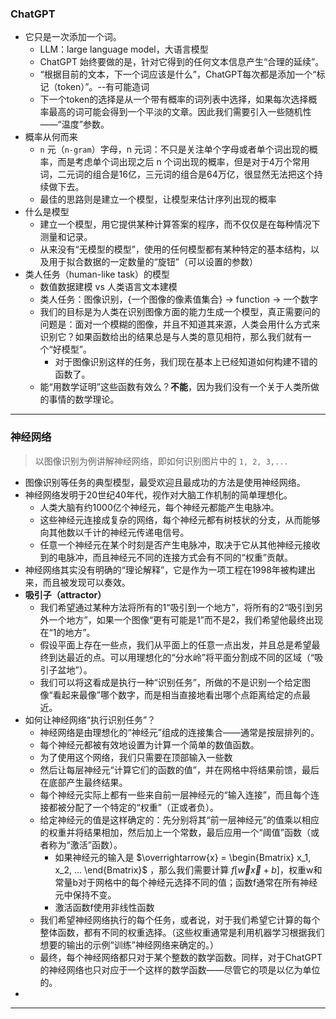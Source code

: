 ### ChatGPT

- 它只是一次添加一个词。
  - LLM：large language model，大语言模型
  - ChatGPT 始终要做的是，针对它得到的任何文本信息产生“合理的延续”。
  - “根据目前的文本，下一个词应该是什么”，ChatGPT每次都是添加一个“标记（token）”。--有可能造词
  - 下一个token的选择是从一个带有概率的词列表中选择，如果每次选择概率最高的词可能会得到一个平淡的文章。因此我们需要引入一些随机性——“温度”参数。
- 概率从何而来
  - `n` 元（`n-gram`）字母，n 元词：不只是关注单个字母或者单个词出现的概率，而是考虑单个词出现之后 n 个词出现的概率，但是对于4万个常用词，二元词的组合是16亿，三元词的组合是64万亿，很显然无法把这个持续做下去。
  - 最佳的思路则是建立一个模型，让模型来估计序列出现的概率
- 什么是模型
  - 建立一个模型，用它提供某种计算答案的程序，而不仅仅是在每种情况下测量和记录。
  - 从来没有“无模型的模型”，使用的任何模型都有某种特定的基本结构，以及用于拟合数据的一定数量的“旋钮”（可以设置的参数）
- 类人任务（human-like task）的模型
  - 数值数据建模 vs 人类语言文本建模
  - 类人任务：图像识别，{一个图像的像素值集合} → function → 一个数字
  - 我们的目标是为人类在识别图像方面的能力生成一个模型，真正需要问的问题是：面对一个模糊的图像，并且不知道其来源，人类会用什么方式来识别它？如果函数给出的结果总是与人类的意见相符，那么我们就有一个“好模型”。
    - 对于图像识别这样的任务，我们现在基本上已经知道如何构建不错的函数了。
  - 能“用数学证明”这些函数有效么？**不能**，因为我们没有一个关于人类所做的事情的数学理论。



-----



### 神经网络

> 以图像识别为例讲解神经网络，即如何识别图片中的 `1, 2, 3,...`

- 图像识别等任务的典型模型，最受欢迎且最成功的方法是使用神经网络。
- 神经网络发明于20世纪40年代，视作对大脑工作机制的简单理想化。
  - 人类大脑有约1000亿个神经元，每个神经元都能产生电脉冲。
  - 这些神经元连接成复杂的网络，每个神经元都有树枝状的分支，从而能够向其他数以千计的神经元传递电信号。
  - 任意一个神经元在某个时刻是否产生电脉冲，取决于它从其他神经元接收到的电脉冲，而且神经元不同的连接方式会有不同的“权重”贡献。
- 神经网络其实没有明确的“理论解释”，它是作为一项工程在1998年被构建出来，而且被发现可以奏效。
- **吸引子（attractor）**
  - 我们希望通过某种方法将所有的1“吸引到一个地方”，将所有的2“吸引到另外一个地方”，如果一个图像“更有可能是1”而不是2，我们希望他最终出现在“1的地方”。
  - 假设平面上存在一些点，我们从平面上的任意一点出发，并且总是希望最终到达最近的点。可以用理想化的“分水岭”将平面分割成不同的区域（“吸引子盆地”）。
  - 我们可以将这看成是执行一种“识别任务”，所做的不是识别一个给定图像“看起来最像”哪个数字，而是相当直接地看出哪个点距离给定的点最近。
- 如何让神经网络“执行识别任务”？
  - 神经网络是由理想化的“神经元”组成的连接集合——通常是按层排列的。
  - 每个神经元都被有效地设置为计算一个简单的数值函数。
  - 为了使用这个网络，我们只需要在顶部输入一些数
  - 然后让每层神经元“计算它们的函数的值”，并在网格中将结果前馈，最后在底部产生最终结果。
  - 每个神经元实际上都有一些来自前一层神经元的“输入连接”，而且每个连接都被分配了一个特定的“权重”（正或者负）。
  - 给定神经元的值是这样确定的：先分别将其“前一层神经元”的值乘以相应的权重并将结果相加，然后加上一个常数，最后应用一个“阈值”函数（或者称为“激活”函数）。
    - 如果神经元的输入是 $\overrightarrow{x} = \begin{Bmatrix} x_1, x_2, ... \end{Bmatrix}$ ，那么我们需要计算 $f[\overrightarrow{w}\overrightarrow{x} + b]$，权重w和常量b对于网格中的每个神经元选择不同的值；函数f通常在所有神经元中保持不变。
    - 激活函数f使用非线性函数
  - 我们希望神经网络执行的每个任务，或者说，对于我们希望它计算的每个整体函数，都有不同的权重选择。（这些权重通常是利用机器学习根据我们想要的输出的示例“训练”神经网络来确定的。）
  - 最终，每个神经网络都只对于某个整数的数学函数。同样，对于ChatGPT的神经网络也只对应于一个这样的数学函数——尽管它的项是以亿为单位的。
- 

-----





